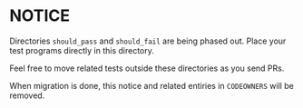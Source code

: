 # NOTICE

Directories `should_pass` and `should_fail` are being phased out. Place your test programs directly in this directory.

Feel free to move related tests outside these directories as you send PRs.

When migration is done, this notice and related entiries in `CODEOWNERS` will be removed.
